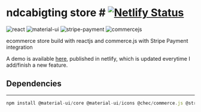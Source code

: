# ndcabigting store # [![Netlify Status](https://api.netlify.com/api/v1/badges/b77b593e-5b8e-4df1-bd9a-d20265e51861/deploy-status)](https://app.netlify.com/sites/ndcabigtingstore/deploys)
![react](https://img.shields.io/badge/React-20232A?style=for-the-badge&logo=react&logoColor=61DAFB)
![material-ui](https://img.shields.io/badge/Material--UI-0081CB?style=for-the-badge&logo=material-ui&logoColor=white)
![stripe-payment](https://img.shields.io/badge/Stripe-635bff?style=for-the-badge)
![commercejs](https://img.shields.io/badge/commercejs-ffffff?style=for-the-badge)

ecommerce store build with reactjs and commerce.js with Stripe Payment integration

A demo is available [here](https://ndcabigtingstore.netlify.app/), published in netlify, which is updated everytime I add/finish a new feature.

## Dependencies ##
<hr>

```javascript
npm install @material-ui/core @material-ui/icons @chec/commerce.js @stripe/react-stripe-js @stripe/stripe-js react-router-dom react-hook-form
```